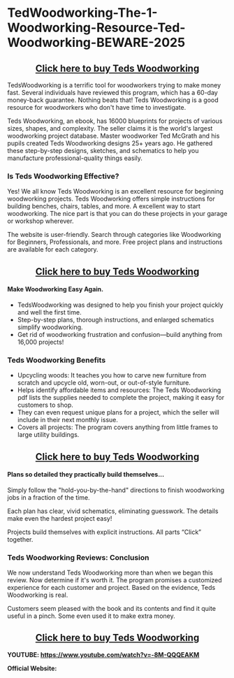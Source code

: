 # TedWoodworking-The-1-Woodworking-Resource-Ted-Woodworking-BEWARE-2025
<h2 style="text-align: center;"><a href="https://www.naturetricks.com/order-tedswoodworking">Click here to buy&nbsp;Teds Woodworking</a></h2>
<p>TedsWoodworking is a terrific tool for woodworkers trying to make money fast. Several individuals have reviewed this program, which has a 60-day money-back guarantee. Nothing beats that! Teds Woodworking is a good resource for woodworkers who don't have time to investigate.</p>
<p>Teds Woodworking, an ebook, has 16000 blueprints for projects of various sizes, shapes, and complexity. The seller claims it is the world's largest woodworking project database. Master woodworker Ted McGrath and his pupils created Teds Woodworking designs 25+ years ago. He gathered these step-by-step designs, sketches, and schematics to help you manufacture professional-quality things easily.</p>
<h3>Is Teds Woodworking Effective?</h3>
<p>Yes! We all know Teds Woodworking is an excellent resource for beginning woodworking projects. Teds Woodworking offers simple instructions for building benches, chairs, tables, and more. A excellent way to start woodworking. The nice part is that you can do these projects in your garage or workshop wherever.</p>
<p>The website is user-friendly. Search through categories like Woodworking for Beginners, Professionals, and more. Free project plans and instructions are available for each category.</p>
<h2 style="text-align: center;"><a href="https://www.naturetricks.com/order-tedswoodworking">Click here to buy&nbsp;Teds Woodworking</a></h2>
<h4>Make Woodworking Easy Again.</h4>
<ul>
<li>TedsWoodworking was designed to help you finish your project quickly and well the first time.</li>
<li>Step-by-step plans, thorough instructions, and enlarged schematics simplify woodworking.</li>
<li>Get rid of woodworking frustration and confusion&mdash;build anything from 16,000 projects!</li>
</ul>
<h3>Teds Woodworking Benefits</h3>
<ul>
<li>Upcycling woods: It teaches you how to carve new furniture from scratch and upcycle old, worn-out, or out-of-style furniture.</li>
<li>Helps identify affordable items and resources: The Teds Woodworking pdf lists the supplies needed to complete the project, making it easy for customers to shop.</li>
<li>They can even request unique plans for a project, which the seller will include in their next monthly issue.</li>
<li>Covers all projects: The program covers anything from little frames to large utility buildings.</li>
</ul>
<h2 style="text-align: center;"><a href="https://www.naturetricks.com/order-tedswoodworking">Click here to buy&nbsp;Teds Woodworking</a></h2>
<h4>Plans so detailed they practically build themselves...</h4>
<p>Simply follow the "hold-you-by-the-hand" directions to finish woodworking jobs in a fraction of the time.</p>
<p>Each plan has clear, vivid schematics, eliminating guesswork. The details make even the hardest project easy!</p>
<p>Projects build themselves with explicit instructions. All parts &ldquo;Click&rdquo; together.</p>
<h3>Teds Woodworking Reviews: Conclusion</h3>
<p>We now understand Teds Woodworking more than when we began this review. Now determine if it's worth it. The program promises a customized experience for each customer and project. Based on the evidence, Teds Woodworking is real.</p>
<p>Customers seem pleased with the book and its contents and find it quite useful in a pinch. Some even used it to make extra money.</p>
<h2 style="text-align: center;"><a href="https://www.naturetricks.com/order-tedswoodworking">Click here to buy&nbsp;Teds Woodworking</a></h2>
<p><strong>YOUTUBE:&nbsp;<a href="https://www.youtube.com/watch?v=-8M-QQQEAKM">https://www.youtube.com/watch?v=-8M-QQQEAKM</a></strong></p>
<p><strong>Official Website:&nbsp;</strong></p>
<p>&nbsp;</p>
